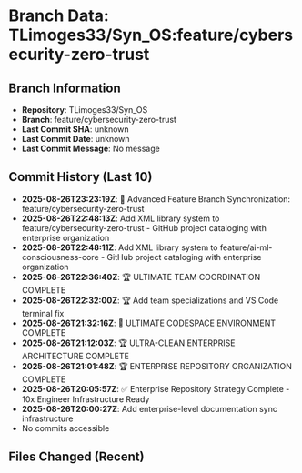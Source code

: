 # Branch Data: TLimoges33/Syn_OS:feature/cybersecurity-zero-trust

## Branch Information
- **Repository**: TLimoges33/Syn_OS
- **Branch**: feature/cybersecurity-zero-trust
- **Last Commit SHA**: unknown
- **Last Commit Date**: unknown
- **Last Commit Message**: No message

## Commit History (Last 10)
- **2025-08-26T23:23:19Z**: 🚀 Advanced Feature Branch Synchronization: feature/cybersecurity-zero-trust
- **2025-08-26T22:48:13Z**: Add XML library system to feature/cybersecurity-zero-trust - GitHub project cataloging with enterprise organization
- **2025-08-26T22:48:11Z**: Add XML library system to feature/ai-ml-consciousness-core - GitHub project cataloging with enterprise organization
- **2025-08-26T22:36:40Z**: 🏆 ULTIMATE TEAM COORDINATION COMPLETE
- **2025-08-26T22:32:00Z**: 🏆 Add team specializations and VS Code terminal fix
- **2025-08-26T21:32:16Z**: 🚀 ULTIMATE CODESPACE ENVIRONMENT COMPLETE
- **2025-08-26T21:12:03Z**: 🏆 ULTRA-CLEAN ENTERPRISE ARCHITECTURE COMPLETE
- **2025-08-26T21:01:48Z**: 🏆 ENTERPRISE REPOSITORY ORGANIZATION COMPLETE
- **2025-08-26T20:05:57Z**: ✅ Enterprise Repository Strategy Complete - 10x Engineer Infrastructure Ready
- **2025-08-26T20:00:27Z**: Add enterprise-level documentation sync infrastructure
- No commits accessible

## Files Changed (Recent)
